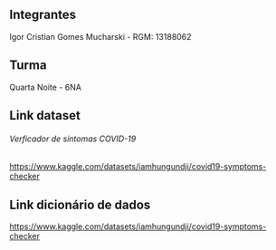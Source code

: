 ## Integrantes

Igor Cristian Gomes Mucharski - RGM: 13188062

## Turma

Quarta Noite - 6NA

## Link dataset

###### Verficador de sintomas COVID-19

https://www.kaggle.com/datasets/iamhungundji/covid19-symptoms-checker

## Link dicionário de dados

https://www.kaggle.com/datasets/iamhungundji/covid19-symptoms-checker

